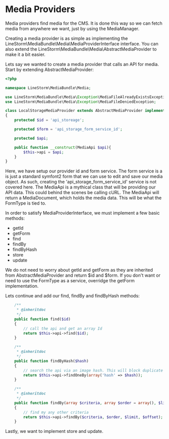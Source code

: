 Media Providers
===============

Media providers find media for the CMS. It is done this way so we can fetch media from anywhere we want, just by using
the MediaManager.

Creating a media provider is as simple as implementing the LineStorm\MediaBundle\Media\MediaProviderInterface interface.
You can also extend the LineStorm\MediaBundle\Media\AbstractMediaProvider to make it a bit easier.

Lets say we wanted to create a media provider that calls an API for media. Start by extending AbstractMediaProvider:

```php
<?php

namespace LineStorm\MediaBundle\Media;

use LineStorm\MediaBundle\Media\Exception\MediaFileAlreadyExistsException;
use LineStorm\MediaBundle\Media\Exception\MediaFileDeniedException;

class LocalStorageMediaProvider extends AbstractMediaProvider implements MediaProviderInterface
{
    protected $id = 'api_storeage';

    protected $form = 'api_storage_form_service_id';

    protected $api;

    public function __construct(MediaApi $api){
        $this->api = $api;
    }
}

```

Here, we have setup our provider id and form service. The form service is a is just a standard symfont2 form that we can
use to edit and save our media object. As such, creating the 'api_storage_form_service_id' service is not covered here.
The MediaApi is a mythical class that will be providing our API data. This could behind the scenes be calling cURL. The
MediaApi will return a MediaDocument, which holds the media data. This will be what the FormType is tied to.

In order to satisfy MediaProviderInterface, we must implement a few basic methods:

* getId
* getForm
* find
* findBy
* findByHash
* store
* update

We do not need to worry about getId and getForm as they are inherited from AbstractMediaProvider and return $id and
$form. If you don't want or need to use the FormType as a service, overridge the getForm implementation.

Lets continue and add our find, findBy and findByHash methods:

```php
    /**
     * @inheritdoc
     */
    public function find($id)
    {
        // call the api and get an array Id
        return $this->api->find($id);
    }

    /**
     * @inheritdoc
     */
    public function findByHash($hash)
    {
        // search the api via an image hash. This will block duplicate images. return null to allow duplicate images.
        return $this->api->findOneBy(array('hash' => $hash));
    }

    /**
     * @inheritdoc
     */
    public function findBy(array $criteria, array $order = array(), $limit = null, $offset = null)
    {
        // find my any other criteria
        return $this->api->findBy($criteria, $order, $limit, $offset);
    }
```

Lastly, we want to implement store and update.
